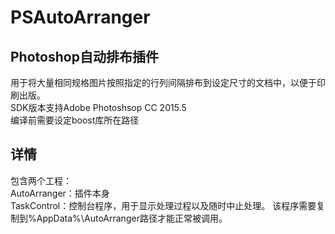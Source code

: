 # PSAutoArranger
## Photoshop自动排布插件  
用于将大量相同规格图片按照指定的行列间隔排布到设定尺寸的文档中，以便于印刷出版。  
SDK版本支持Adobe Photoshsop CC 2015.5  
编译前需要设定boost库所在路径  
## 详情
包含两个工程：  
    AutoArranger：插件本身  
    TaskControl：控制台程序，用于显示处理过程以及随时中止处理。 该程序需要复制到%AppData%\AutoArranger路径才能正常被调用。  
